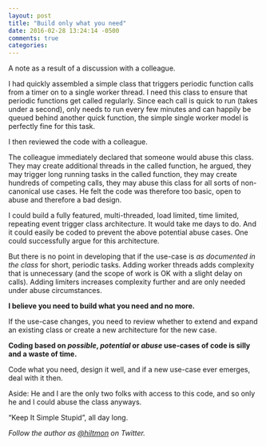 ```yaml
---
layout: post
title: "Build only what you need"
date: 2016-02-28 13:24:14 -0500
comments: true
categories: 
---
```


<span class="light">A note as a result of a discussion with a colleague.</span>

I had quickly assembled a simple class that triggers periodic function calls from a timer on to a single worker thread. I need this class to ensure that periodic functions get called regularly. Since each call is quick to run (takes under a second), only needs to run every few minutes and can happily be queued behind another quick function, the simple single worker model is perfectly fine for this task.

I then reviewed the code with a colleague.

The colleague immediately declared that someone would abuse this class. They may create additional threads in the called function, he argued, they may trigger long running tasks in the called function, they may create hundreds of competing calls, they may abuse this class for all sorts of non-canonical use cases. He felt the code was therefore too basic, open to abuse and therefore a bad design.

I could build a fully featured, multi-threaded, load limited, time limited, repeating event trigger class architecture. It would take me days to do. And it could easily be coded to prevent the above potential abuse cases. One could successfully argue for this architecture.

But there is no point in developing that if the use-case is *as documented in the class* for short, periodic tasks. Adding worker threads adds complexity that is unnecessary (and the scope of work is OK with a slight delay on calls). Adding limiters increases complexity further and are only needed under abuse circumstances.

**I believe you need to build what you need and no more.**

If the use-case changes, you need to review whether to extend and expand an existing class or create a new architecture for the new case.

**Coding based on *possible*, *potential* or *abuse* use-cases of code is silly and a waste of time.**

Code what you need, design it well, and if a new use-case ever emerges, deal with it then.

<span class="light">Aside: He and I are the only two folks with access to this code, and so only he and I could abuse the class anyways.</span>

“Keep It Simple Stupid”, all day long.

*Follow the author as [@hiltmon](https://twitter.com/hiltmon) on Twitter.*